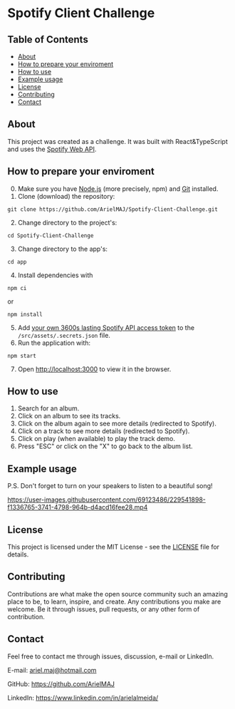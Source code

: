 # Spotify Client Challenge

## Table of Contents

- [About](#about)
- [How to prepare your enviroment](#how-to-prepare-your-enviroment)
- [How to use](#how-to-use)
- [Example usage](#example-usage)
- [License](#license)
- [Contributing](#contributing)
- [Contact](#contact)

## About

This project was created as a challenge. It was built with React&TypeScript and uses the [Spotify Web API](https://developer.spotify.com/documentation/web-api/).

## How to prepare your enviroment

0. Make sure you have [Node.js](https://nodejs.org/en/) (more precisely, npm) and [Git](https://git-scm.com/) installed.
1. Clone (download) the repository:

```
git clone https://github.com/ArielMAJ/Spotify-Client-Challenge.git
```

2. Change directory to the project's:

```
cd Spotify-Client-Challenge
```

3. Change directory to the app's:

```
cd app
```

4. Install dependencies with

```
npm ci
```

or

```
npm install
```

5. Add [your own 3600s lasting Spotify API access token](https://developer.spotify.com/documentation/web-api/tutorials/getting-started#request-an-access-token) to the `/src/assets/.secrets.json` file.
6. Run the application with:

```
npm start
```

7. Open [http://localhost:3000](http://localhost:3000) to view it in the browser.

## How to use

1. Search for an album.
2. Click on an album to see its tracks.
3. Click on the album again to see more details (redirected to Spotify).
4. Click on a track to see more details (redirected to Spotify).
5. Click on play (when available) to play the track demo.
6. Press "ESC" or click on the "X" to go back to the album list.

## Example usage

P.S. Don't forget to turn on your speakers to listen to a beautiful song!

https://user-images.githubusercontent.com/69123486/229541898-f1336765-3741-4798-964b-d4acd16fee28.mp4

## License

This project is licensed under the MIT License - see the [LICENSE](LICENSE) file for details.

## Contributing

Contributions are what make the open source community such an amazing place to be, to learn, inspire, and create. Any contributions you make are welcome. Be it through issues, pull requests, or any other form of contribution.

## Contact

Feel free to contact me through issues, discussion, e-mail or LinkedIn.

E-mail: ariel.maj@hotmail.com

GitHub: https://github.com/ArielMAJ

LinkedIn: https://www.linkedin.com/in/arielalmeida/
